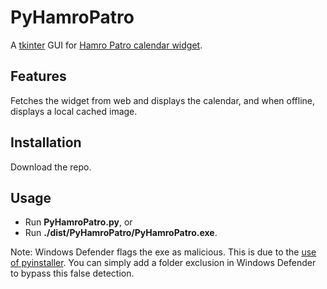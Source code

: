 # PyHamroPatro
A [tkinter](https://docs.python.org/3/library/tkinter.html) GUI for [Hamro Patro calendar widget](https://www.hamropatro.com/widgets).

## Features
Fetches the widget from web and displays the calendar, and when offline, displays a local cached image.

## Installation
Download the repo.

## Usage
- Run **PyHamroPatro.py**, or
- Run **./dist/PyHamroPatro/PyHamroPatro.exe**.

Note: Windows Defender flags the exe as malicious. This is due to the [use of pyinstaller](https://www.reddit.com/r/learnpython/comments/e99bhe/why_does_pyinstaller_trigger_windows_defender/). You can simply add a folder exclusion in Windows Defender to bypass this false detection.
